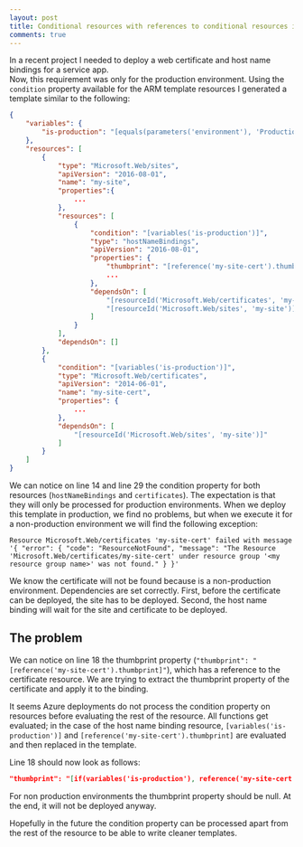 ```yaml
---
layout: post
title: Conditional resources with references to conditional resources in ARM Templates Fail to Deploy
comments: true
---
```


In a recent project I needed to deploy a web certificate and host name bindings for a service app.<br/>
Now, this requirement was only for the production environment. Using the `condition` property available for the ARM template resources I generated a template similar to the following:

``` json
{
    "variables": {
        "is-production": "[equals(parameters('environment'), 'Production')]"
    },
    "resources": [
        {
            "type": "Microsoft.Web/sites",
            "apiVersion": "2016-08-01",
            "name": "my-site",
            "properties":{
                ...
            },
            "resources": [
                {
                    "condition": "[variables('is-production')]",
                    "type": "hostNameBindings",
                    "apiVersion": "2016-08-01",
                    "properties": {
                        "thumbprint": "[reference('my-site-cert').thumbprint]",
                        ...
                    },
                    "dependsOn": [
                        "[resourceId('Microsoft.Web/certificates', 'my-site-cert')]",
                        "[resourceId('Microsoft.Web/sites', 'my-site')]"
                    ]
                }
            ],
            "dependsOn": []
        },
        {
            "condition": "[variables('is-production')]",
            "type": "Microsoft.Web/certificates",
            "apiVersion": "2014-06-01",
            "name": "my-site-cert",
            "properties": {
                ...
            },
            "dependsOn": [
                "[resourceId('Microsoft.Web/sites', 'my-site')]"
            ]
        }
    ]
}
```

We can notice on line 14 and line 29 the condition property for both resources (`hostNameBindings` and `certificates`). The expectation is that they will only be processed for production environments. When we deploy this template in production, we find no problems, but when we execute it for a non-production environment we will find the following exception:

`Resource Microsoft.Web/certificates 'my-site-cert' failed with message '{ "error": { "code": "ResourceNotFound", "message": "The Resource 'Microsoft.Web/certificates/my-site-cert' under resource group '<my resource group name>' was not found." } }'`

We know the certificate will not be found because is a non-production environment.
Dependencies are set correctly. First, before the certificate can be deployed, the site has to be deployed. Second, the host name binding will wait for the site and certificate to be deployed.

## The problem
We can notice on line 18 the thumbprint property (`"thumbprint": "[reference('my-site-cert').thumbprint]"`), which has a reference to the certificate resource. We are trying to extract the thumbprint property of the certificate and apply it to the binding.

It seems Azure deployments do not process the condition property on resources before evaluating the rest of the resource. All functions get evaluated; in the case of the host name binding resource, `[variables('is-production')]` and `[reference('my-site-cert').thumbprint]` are evaluated and then replaced in the template. 

Line 18 should now look as follows:

```json
"thumbprint": "[if(variables('is-production'), reference('my-site-cert').thumbprint, '')]"
```

For non production environments the thumbprint property should be null. At the end, it will not be deployed anyway.

Hopefully in the future the condition property can be processed apart from the rest of the resource to be able to write cleaner templates.